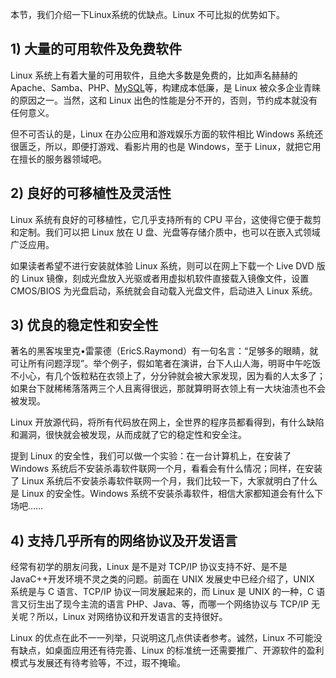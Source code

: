 本节，我们介绍一下Linux系统的优缺点。Linux 不可比拟的优势如下。

## 1\) 大量的可用软件及免费软件

Linux 系统上有着大量的可用软件，且绝大多数是免费的，比如声名赫赫的 Apache、Samba、PHP、[MySQL](http://c.biancheng.net/mysql/)等，构建成本低廉，是 Linux 被众多企业青睐的原因之一。当然，这和 Linux 出色的性能是分不开的，否则，节约成本就没有任何意义。

但不可否认的是，Linux 在办公应用和游戏娱乐方面的软件相比 Windows 系统还很匮乏，所以，即便打游戏、看影片用的也是 Windows，至于 Linux，就把它用在擅长的服务器领域吧。

## 2\) 良好的可移植性及灵活性

Linux 系统有良好的可移植性，它几乎支持所有的 CPU 平台，这使得它便于裁剪和定制。我们可以把 Linux 放在 U 盘、光盘等存储介质中，也可以在嵌入式领域广泛应用。

如果读者希望不进行安装就体验 Linux 系统，则可以在网上下载一个 Live DVD 版的 Linux 镜像，刻成光盘放入光驱或者用虚拟机软件直接载入镜像文件，设置 CMOS/BIOS 为光盘启动，系统就会自动载入光盘文件，启动进入 Linux 系统。

## 3\) 优良的稳定性和安全性

著名的黑客埃里克•雷蒙德（EricS.Raymond）有一句名言：“足够多的眼睛，就可让所有问题浮现”。举个例子，假如笔者在演讲，台下人山人海，明哥中午吃饭不小心，有几个饭粒粘在衣领上了，分分钟就会被大家发现，因为看的人太多了；如果台下就稀稀落落两三个人且离得很远，那就算明哥衣领上有一大块油渍也不会被发现。

Linux 开放源代码，将所有代码放在网上，全世界的程序员都看得到，有什么缺陷和漏洞，很快就会被发现，从而成就了它的稳定性和安全注。

提到 Linux 的安全性，我们可以做一个实验：在一台计算机上，在安装了 Windows 系统后不安装杀毒软件联网一个月，看看会有什么情况；同样，在安装了 Linux 系统后不安装杀毒软件联网一个月，我们比较一下，大家就明白了什么是 Linux 的安全性。Windows 系统不安装杀毒软件，相信大家都知道会有什么下场吧……

## 4\) 支持几乎所有的网络协议及开发语言

经常有初学的朋友问我，Linux 是不是对 TCP/IP 协议支持不好、是不是JavaC++开发环境不灵之类的问题。前面在 UNIX 发展史中已经介绍了，UNIX 系统是与 C 语言、TCP/IP 协议一同发展起来的，而 Linux 是 UNIX 的一种，C 语言又衍生出了现今主流的语言 PHP、Java、等，而哪一个网络协议与 TCP/IP 无关呢？所以，Linux 对网络协议和开发语言的支持很好。

Linux 的优点在此不一一列举，只说明这几点供读者参考。诚然，Linux 不可能没有缺点，如桌面应用还有待完善、Linux 的标准统一还需要推广、开源软件的盈利模式与发展还有待考验等，不过，瑕不掩瑜。

